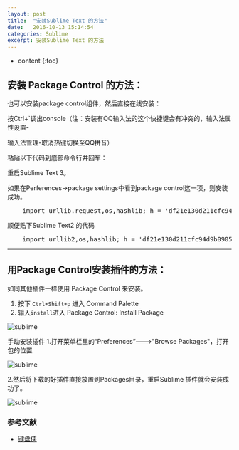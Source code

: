 ```yaml
---
layout: post
title:  "安装Sublime Text 的方法"
date:   2016-10-13 15:14:54
categories: Sublime
excerpt: 安装Sublime Text 的方法
---
```


* content
{:toc}


## 安装 Package Control 的方法：  

也可以安装package control组件，然后直接在线安装：

按Ctrl+`调出console（注：安装有QQ输入法的这个快捷键会有冲突的，输入法属性设置-

输入法管理-取消热键切换至QQ拼音）

粘贴以下代码到底部命令行并回车：  
 
  重启Sublime Text 3。
  
  如果在Perferences->package settings中看到package control这一项，则安装成功。

<pre>
    import urllib.request,os,hashlib; h = 'df21e130d211cfc94d9b0905775a7c0f' + '1e3d39e33b79698005270310898eea76'; pf = 'Package Control.sublime-package'; ipp = sublime.installed_packages_path(); urllib.request.install_opener( urllib.request.build_opener( urllib.request.ProxyHandler()) ); by = urllib.request.urlopen( 'http://packagecontrol.io/' + pf.replace(' ', '%20')).read(); dh = hashlib.sha256(by).hexdigest(); print('Error validating download (got %s instead of %s), please try manual install' % (dh, h)) if dh != h else open(os.path.join( ipp, pf), 'wb' ).write(by)
</pre>


顺便贴下Sublime Text2 的代码

<pre>
    import urllib2,os,hashlib; h = 'df21e130d211cfc94d9b0905775a7c0f' + '1e3d39e33b79698005270310898eea76'; pf = 'Package Control.sublime-package'; ipp = sublime.installed_packages_path(); os.makedirs( ipp ) if not os.path.exists(ipp) else None; urllib2.install_opener( urllib2.build_opener( urllib2.ProxyHandler()) ); by = urllib2.urlopen( 'http://packagecontrol.io/' + pf.replace(' ', '%20')).read(); dh = hashlib.sha256(by).hexdigest(); open( os.path.join( ipp, pf), 'wb' ).write(by) if dh == h else None; print('Error validating download (got %s instead of %s), please try manual install' % (dh, h) if dh != h else 'Please restart Sublime Text to finish installation')
</pre>



---

## 用Package Control安装插件的方法：   

如同其他插件一样使用 Package Control 来安装。   

1. 按下 `Ctrl+Shift+p` 进入 Command Palette   
2. 输入`install`进入 Package Control: Install Package     

![sublime](http://7q5cdt.com1.z0.glb.clouddn.com/SublimeLinter-sublimeLinter.jpg)  

手动安装插件
1.打开菜单栏里的“Preferences”--->"Browse Packages"，打开包的位置 

![sublime](http://i67.tinypic.com/28heov7.jpg)

2.然后将下载的好插件直接放置到Packages目录，重启Sublime 插件就会安装成功了。

![sublime](http://i64.tinypic.com/2m2z6lu.jpg)



### 参考文献
* [键盘侠](https://www.cnsecer.com/460.html)

